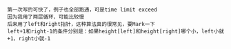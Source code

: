     第一次写的可快了，例子也全部跑通，可是time limit exceed
    因为我用了两层循环，可能比较慢
    后来用了left和right指针，这种算法真的很常见，要Mark一下
    left+1和right-1的条件分别是：如果height[left]和height[right]哪个小，left小就+1，right小就-1
